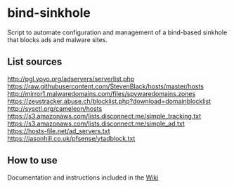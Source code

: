 # bind-sinkhole
Script to automate configuration and management of a bind-based sinkhole that blocks ads and malware sites.

## List sources
http://pgl.yoyo.org/adservers/serverlist.php  
https://raw.githubusercontent.com/StevenBlack/hosts/master/hosts  
http://mirror1.malwaredomains.com/files/spywaredomains.zones  
https://zeustracker.abuse.ch/blocklist.php?download=domainblocklist  
http://sysctl.org/cameleon/hosts  
https://s3.amazonaws.com/lists.disconnect.me/simple_tracking.txt  
https://s3.amazonaws.com/lists.disconnect.me/simple_ad.txt  
https://hosts-file.net/ad_servers.txt  
https://jasonhill.co.uk/pfsense/ytadblock.txt

## How to use
Documentation and instructions included in the [Wiki](https://github.com/albertodall/bind-sinkhole/wiki)
